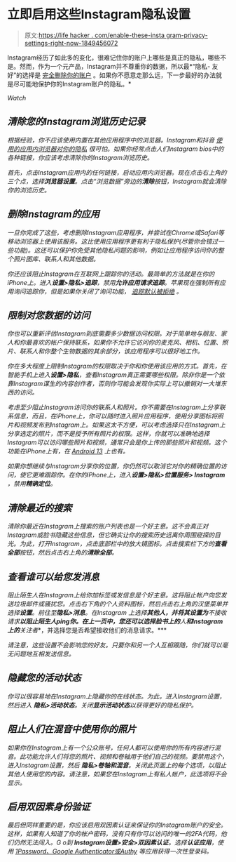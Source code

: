 # 立即启用这些Instagram隐私设置

> 原文:[https://life hacker . com/enable-these-insta gram-privacy-settings-right-now-1849456072](https://lifehacker.com/enable-these-instagram-privacy-settings-right-now-1849456072)

Instagram经历了如此多的变化，很难记住你的账户上哪些是真正的隐私，哪些不是。然而，作为一个元产品，Instagram并不尊重你的数据，所以最*“隐私- 友好”的选择是 [完全删除你的账户](https://lifehacker.com/how-to-delete-instagram-for-good-1847853932) 。如果你不愿意走那么远，下一步最好的办法就是尽可能地保护你的Instagram账户的隐私。* 

*Watch*

## *清除您的Instagram浏览历史记录*

*根据经验，你不应该使用内置在其他应用程序中的浏览器。Instagram和抖音 [使用的应用内浏览器对你的隐私](https://lifehacker.com/this-tool-checks-if-in-app-browsers-are-tracking-you-1849443044) 很可怕。如果你经常点击人们Instagram bios中的各种链接，你应该考虑清除你的Instagram浏览历史。*

*首先，点击Instagram应用内的任何链接，启动应用内浏览器。现在点击右上角的三个点，选择**浏览器设置**。点击“浏览数据”旁边的**清除**按钮，Instagram就会清除你的浏览历史。*

## *删除Instagram的应用*

*一旦你完成了这些，考虑删除Instagram应用程序，并尝试在Chrome或Safari等移动浏览器上使用该服务。这比使用应用程序更有利于隐私保护(尽管你会错过一些功能)。这还可以保护你免受其他隐私问题的影响，例如让应用程序访问你的整个照片图库、联系人和其他数据。*

*你还应该阻止Instagram在互联网上跟踪你的活动。最简单的方法就是在你的iPhone上。进入**设置>隐私>追踪**，禁用**允许应用请求追踪**。苹果现在强制所有应用询问追踪你，但是如果你关闭了询问功能， [追踪默认被拒绝](https://lifehacker.com/how-to-hide-from-advertisers-with-ios-14-5s-new-app-tra-1846766232) 。*

## *限制对您数据的访问*

*你也可以重新评估Instagram到底需要多少数据访问权限。对于简单地与朋友、家人和你最喜欢的帐户保持联系，如果你不允许它访问你的麦克风、相机、位置、照片、联系人和你整个生物数据的其余部分，该应用程序可以很好地工作。*

*你在多大程度上限制Instagram的权限取决于你和你使用该应用的方式。首先，在智能手机上进入**设置>隐私**，查看Instagram真正需要哪些权限。除非你是一个依靠Instagram谋生的内容创作者，否则你可能会发现你实际上可以撤销对一大堆东西的访问。*

*考虑至少阻止Instagram访问你的联系人和照片。你不需要在Instagram上分享联系信息，而且，在iPhone上，你可以随时进入照片应用程序，使用分享图标将照片和视频发布到Instagram上。如果这太不方便，可以考虑选择只在Instagram上分享选定的照片，而不是授予所有照片的权限。这样，你就可以准确地选择Instagram可以访问哪些照片和视频，通常只会是你上传的那些照片和视频。这个功能在iPhone上有，在 [Android 13](https://lifehacker.com/the-best-android-13-features-worth-knowing-about-1849417266) 上也有。*

*如果你想继续与Instagram分享你的位置，你仍然可以取消它对你的精确位置的访问，使它更难跟踪你。在你的iPhone上，进入**设置>隐私>位置服务> Instagram** ，禁用**精确定位**。*

## *清除最近的搜索*

*清除你最近在Instagram上搜索的账户列表也是一个好主意。这不会真正对Instagram或脸书隐藏这些信息，但它确实让你的搜索历史远离你周围窥探的目光。为此，打开Instagram，点击底部栏中的放大镜图标。点击搜索栏下方的**查看全部**按钮，然后点击右上角的**清除全部**。*

## *查看谁可以给您发消息*

*阻止陌生人在Instagram上给你加标签或发信息是个好主意。这将阻止帐户向您发送垃圾邮件或骚扰您。点击右下角的个人资料图标，然后点击右上角的汉堡菜单并选择**设置**。前往至**隐私>消息**。在Instagram 上选择**其他人，并将其设置为**不接收请求**以阻止陌生人ping你。在上一页中，您还可以选择脸书上的**人**和Instagram上的**关注者**，并选择您是否希望接收他们的消息请求。***

*请注意，这些设置不会影响您的好友。只要你和另一个人互相跟随，你们就可以毫无问题地互相发送信息。*

## *隐藏您的活动状态*

*你可以很容易地在Instagram上隐藏你的在线状态。为此，进入Instagram设置，然后进入 **隐私>活动状态**。关闭**显示活动状态**以获得更好的隐私保护。*

## *阻止人们在混音中使用你的照片*

*如果你在Instagram上有一个公众账号，任何人都可以使用你的所有内容进行混音。此功能允许人们将您的照片、视频和卷轴用于他们自己的视频。要禁用这个，进入Instagram设置，然后 **隐私>卷轴和混音**。关闭此页面上的每个选项，以阻止其他人使用您的内容。请注意，如果您在Instagram上有私人帐户，此选项将不会显示。*

## *启用双因素身份验证*

*最后但同样重要的是，你应该启用双因素认证来保证你的Instagram账户的安全。这样，如果有人知道了你的帐户密码，没有只有你可以访问的唯一的2FA代码，他们仍然无法闯入。G o到 **Instagram设置>安全>双因素认证**。选择**认证应用**，使用 [1Password、Google Authenticator或Authy](https://lifehacker.com/how-do-i-switch-from-one-2fa-authentication-app-to-anot-1842296754) 等应用获得一次性登录码。*